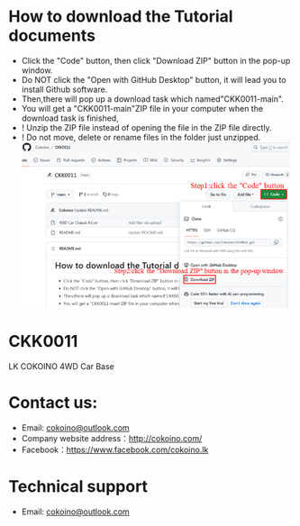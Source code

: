 # How to download the Tutorial documents
- Click the "Code" button, then click "Download ZIP" button in the pop-up window. 
- Do NOT click the "Open with GitHub Desktop" button, it will lead you to install Github software.
- Then,there will pop up a download task which named"CKK0011-main". 
- You will get a "CKK0011-main"ZIP file in your computer when the download task is finished,
- ! Unzip the ZIP file instead of opening the file in the ZIP file directly.
- ! Do not move, delete or rename files in the folder just unzipped.
![Image text](https://github.com/Cokoino/Image/blob/d241f581d3772b7ea01d50ce2efad283784a177e/CKK0011.png)  
# CKK0011
LK COKOINO 4WD Car Base

# Contact us:
- Email: cokoino@outlook.com
- Company website address：http://cokoino.com/
- Facebook：https://www.facebook.com/cokoino.lk
  
# Technical support
- Email: cokoino@outlook.com

